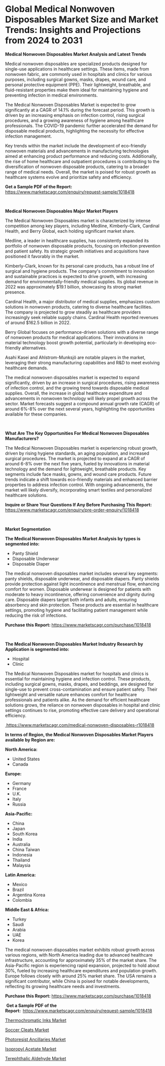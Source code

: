 <p><h1>Global Medical Nonwoven Disposables Market Size and Market Trends: Insights and Projections from 2024 to 2031</h1></p><p><strong>Medical Nonwoven Disposables Market Analysis and Latest Trends</strong></p>
<p><p>Medical nonwoven disposables are specialized products designed for single-use applications in healthcare settings. These items, made from nonwoven fabric, are commonly used in hospitals and clinics for various purposes, including surgical gowns, masks, drapes, wound care, and personal protective equipment (PPE). Their lightweight, breathable, and fluid-resistant properties make them ideal for maintaining hygiene and preventing infection in medical environments.</p><p>The Medical Nonwoven Disposables Market is expected to grow significantly at a CAGR of 14.1% during the forecast period. This growth is driven by an increasing emphasis on infection control, rising surgical procedures, and a growing awareness of hygiene among healthcare professionals. The COVID-19 pandemic further accelerated the demand for disposable medical products, highlighting the necessity for effective infection management. </p><p>Key trends within the market include the development of eco-friendly nonwoven materials and advancements in manufacturing technologies aimed at enhancing product performance and reducing costs. Additionally, the rise of home healthcare and outpatient procedures is contributing to the diversification of nonwoven disposable products, catering to a broader range of medical needs. Overall, the market is poised for robust growth as healthcare systems evolve and prioritize safety and efficiency.</p></p>
<p><strong>Get a Sample PDF of the Report:&nbsp;</strong> <a href="https://www.marketscagr.com/enquiry/request-sample/1018418">https://www.marketscagr.com/enquiry/request-sample/1018418</a></p>
<p>&nbsp;</p>
<p><strong>Medical Nonwoven Disposables Major Market Players</strong></p>
<p><p>The Medical Nonwoven Disposables market is characterized by intense competition among key players, including Medline, Kimberly-Clark, Cardinal Health, and Berry Global, each holding significant market share. </p><p>Medline, a leader in healthcare supplies, has consistently expanded its portfolio of nonwoven disposable products, focusing on infection prevention and patient safety. Its strategic growth initiatives and acquisitions have positioned it favorably in the market. </p><p>Kimberly-Clark, known for its personal care products, has a robust line of surgical and hygiene products. The company's commitment to innovation and sustainable practices is expected to drive growth, with increasing demand for environmentally-friendly medical supplies. Its global revenue in 2022 was approximately $19.1 billion, showcasing its strong market presence.</p><p>Cardinal Health, a major distributor of medical supplies, emphasizes custom solutions in nonwoven products, catering to diverse healthcare facilities. The company is projected to grow steadily as healthcare providers increasingly seek reliable supply chains. Cardinal Health reported revenues of around $162.5 billion in 2022.</p><p>Berry Global focuses on performance-driven solutions with a diverse range of nonwoven products for medical applications. Their innovations in material technology boost growth potential, particularly in developing eco-friendly alternatives. </p><p>Asahi Kasei and Ahlstrom-Munksjö are notable players in the market, leveraging their strong manufacturing capabilities and R&D to meet evolving healthcare demands. </p><p>The medical nonwoven disposables market is expected to expand significantly, driven by an increase in surgical procedures, rising awareness of infection control, and the growing trend towards disposable medical supplies. Overall, the increase in global healthcare expenditure and advancements in nonwoven technology will likely propel growth across the sector. Market forecasts suggest a compound annual growth rate (CAGR) of around 6%-8% over the next several years, highlighting the opportunities available for these companies.</p></p>
<p>&nbsp;</p>
<p><strong>What Are The Key Opportunities For Medical Nonwoven Disposables Manufacturers?</strong></p>
<p><p>The Medical Nonwoven Disposables market is experiencing robust growth, driven by rising hygiene standards, an aging population, and increased surgical procedures. The market is projected to expand at a CAGR of around 6-8% over the next five years, fueled by innovations in material technology and the demand for lightweight, breathable products. Key segments include face masks, gowns, and wound care products. Future trends indicate a shift towards eco-friendly materials and enhanced barrier properties to address infection control. With ongoing advancements, the market will likely diversify, incorporating smart textiles and personalized healthcare solutions.</p></p>
<p><strong>Inquire or Share Your Questions If Any Before Purchasing This Report:</strong> <a href="https://www.marketscagr.com/enquiry/pre-order-enquiry/1018418">https://www.marketscagr.com/enquiry/pre-order-enquiry/1018418</a></p>
<p>&nbsp;</p>
<p><strong>Market Segmentation</strong></p>
<p><strong>The Medical Nonwoven Disposables Market Analysis by types is segmented into:</strong></p>
<p><ul><li>Panty Shield</li><li>Disposable Underwear</li><li>Disposable Diaper</li></ul></p>
<p><p>The medical nonwoven disposables market includes several key segments: panty shields, disposable underwear, and disposable diapers. Panty shields provide protection against light incontinence and menstrual flow, enhancing comfort for women. Disposable underwear is designed for patients with moderate to heavy incontinence, offering convenience and dignity during care. Disposable diapers target both infants and adults, ensuring absorbency and skin protection. These products are essential in healthcare settings, promoting hygiene and facilitating patient management while reducing the risk of infections.</p></p>
<p><strong>Purchase this Report:&nbsp;</strong><a href="https://www.marketscagr.com/purchase/1018418">https://www.marketscagr.com/purchase/1018418</a></p>
<p>&nbsp;</p>
<p><strong>The Medical Nonwoven Disposables Market Industry Research by Application is segmented into:</strong></p>
<p><ul><li>Hospital</li><li>Clinic</li></ul></p>
<p><p>The Medical Nonwoven Disposables market for hospitals and clinics is essential for maintaining hygiene and infection control. These products, including surgical gowns, masks, drapes, and beddings, are designed for single-use to prevent cross-contamination and ensure patient safety. Their lightweight and versatile nature enhances comfort for healthcare professionals and patients alike. As the demand for efficient healthcare solutions grows, the reliance on nonwoven disposables in hospital and clinic settings continues to rise, promoting effective care delivery and operational efficiency.</p></p>
<p><a href="https://www.marketscagr.com/medical-nonwoven-disposables-r1018418">&nbsp;https://www.marketscagr.com/medical-nonwoven-disposables-r1018418</a></p>
<p><strong>In terms of Region, the Medical Nonwoven Disposables Market Players available by Region are:</strong></p>
<p>
    <p> <strong> North America: </strong>
        <ul>
            <li>United States</li>
            <li>Canada</li>
        </ul>
        </p> 
    <p> <strong> Europe: </strong>
        <ul>
            <li>Germany</li>
            <li>France</li>
            <li>U.K.</li>
            <li>Italy</li>
            <li>Russia</li>
        </ul>
        </p> 
    <p> <strong> Asia-Pacific: </strong>
        <ul>
            <li>China</li>
            <li>Japan</li>
            <li>South Korea</li>
            <li>India</li>
            <li>Australia</li>
            <li>China Taiwan</li>
            <li>Indonesia</li>
            <li>Thailand</li>
            <li>Malaysia</li>
        </ul>
        </p> 
    <p> <strong> Latin America: </strong>
        <ul>
            <li>Mexico</li>
            <li>Brazil</li>
            <li>Argentina Korea</li>
            <li>Colombia</li>
        </ul>
        </p> 
    <p> <strong> Middle East & Africa: </strong>
        <ul>
            <li>Turkey</li>
            <li>Saudi</li>
            <li>Arabia</li>
            <li>UAE</li>
            <li>Korea</li>
        </ul>
    </p>
    </p>
<p><p>The medical nonwoven disposables market exhibits robust growth across various regions, with North America leading due to advanced healthcare infrastructure, accounting for approximately 35% of the market share. The Asia-Pacific region is experiencing rapid expansion, projected to hold about 30%, fueled by increasing healthcare expenditures and population growth. Europe follows closely with around 25% market share. The USA remains a significant contributor, while China is poised for notable developments, reflecting its growing healthcare needs and investments.</p></p>
<p><strong>Purchase this Report: </strong><a href="https://www.marketscagr.com/purchase/1018418">https://www.marketscagr.com/purchase/1018418</a></p>
<p>&nbsp;<strong>Get a Sample PDF of the Report:&nbsp;&nbsp;</strong><a href="https://www.marketscagr.com/enquiry/request-sample/1018418">https://www.marketscagr.com/enquiry/request-sample/1018418</a></p>
<p><strong></strong></p>
<p><p><a href="https://medium.com/@demitrywow/the-global-market-overview-of-the-thermochromatic-inks-market-provides-a-unique-perspective-on-5454d1fdb7e6">Thermochromatic Inks Market</a></p><p><a href="https://www.linkedin.com/pulse/exploring-soccer-cleats-market-dynamics-global-trends-bkkzc?trackingId=yfR8wtNlQlq4RJpvrALYDw%3D%3D">Soccer Cleats Market</a></p><p><a href="https://medium.com/@mayak140345644/this-report-aims-to-provide-a-comprehensive-presentation-of-the-global-market-for-photoresist-c2b9c0c5ab79">Photoresist Ancillaries Market</a></p><p><a href="https://issuu.com/reportprime-2/docs/isopropyl-acetate-market-size-2030._b73c4c5cc1f630">Isopropyl Acetate Market</a></p><p><a href="https://issuu.com/reportprime-2/docs/terephthalic-aldehyde-market-size-2_a5604605b21e98">Terephthalic Aldehyde Market</a></p></p>